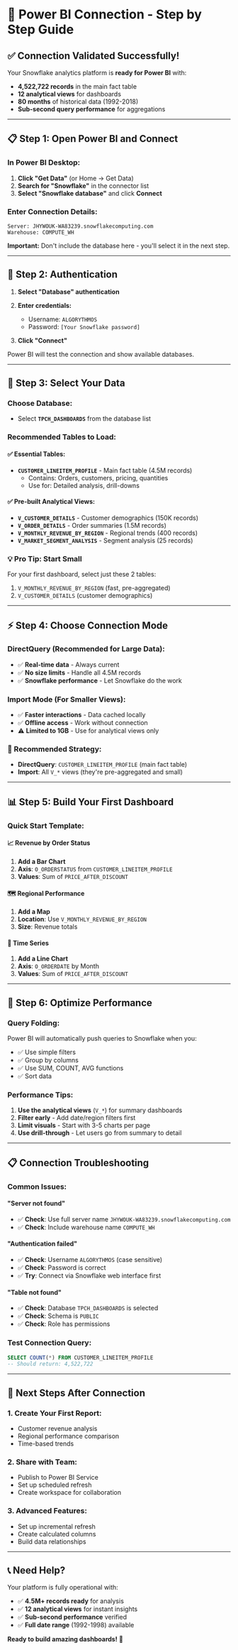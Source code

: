 # 🚀 Power BI Connection - Step by Step Guide

## ✅ Connection Validated Successfully!

Your Snowflake analytics platform is **ready for Power BI** with:
- **4,522,722 records** in the main fact table
- **12 analytical views** for dashboards
- **80 months** of historical data (1992-2018)
- **Sub-second query performance** for aggregations

---

## 📋 Step 1: Open Power BI and Connect

### In Power BI Desktop:

1. **Click "Get Data"** (or Home → Get Data)
2. **Search for "Snowflake"** in the connector list
3. **Select "Snowflake database"** and click **Connect**

### Enter Connection Details:
```
Server: JHYWOUK-WA83239.snowflakecomputing.com
Warehouse: COMPUTE_WH
```

**Important:** Don't include the database here - you'll select it in the next step.

---

## 🔐 Step 2: Authentication

1. **Select "Database" authentication**
2. **Enter credentials:**
   - Username: `ALGORYTHMOS`
   - Password: `[Your Snowflake password]`

3. **Click "Connect"**

Power BI will test the connection and show available databases.

---

## 🎯 Step 3: Select Your Data

### Choose Database:
- Select **`TPCH_DASHBOARDS`** from the database list

### Recommended Tables to Load:

#### ✅ Essential Tables:
- **`CUSTOMER_LINEITEM_PROFILE`** - Main fact table (4.5M records)
  - Contains: Orders, customers, pricing, quantities
  - Use for: Detailed analysis, drill-downs

#### ✅ Pre-built Analytical Views:
- **`V_CUSTOMER_DETAILS`** - Customer demographics (150K records)
- **`V_ORDER_DETAILS`** - Order summaries (1.5M records)  
- **`V_MONTHLY_REVENUE_BY_REGION`** - Regional trends (400 records)
- **`V_MARKET_SEGMENT_ANALYSIS`** - Segment analysis (25 records)

### 💡 Pro Tip: Start Small
For your first dashboard, select just these 2 tables:
1. `V_MONTHLY_REVENUE_BY_REGION` (fast, pre-aggregated)
2. `V_CUSTOMER_DETAILS` (customer demographics)

---

## ⚡ Step 4: Choose Connection Mode

### DirectQuery (Recommended for Large Data):
- ✅ **Real-time data** - Always current
- ✅ **No size limits** - Handle all 4.5M records
- ✅ **Snowflake performance** - Let Snowflake do the work

### Import Mode (For Smaller Views):
- ✅ **Faster interactions** - Data cached locally
- ✅ **Offline access** - Work without connection
- ⚠️ **Limited to 1GB** - Use for analytical views only

### 🎯 Recommended Strategy:
- **DirectQuery**: `CUSTOMER_LINEITEM_PROFILE` (main fact table)
- **Import**: All `V_*` views (they're pre-aggregated and small)

---

## 📊 Step 5: Build Your First Dashboard

### Quick Start Template:

#### 📈 Revenue by Order Status
1. **Add a Bar Chart**
2. **Axis**: `O_ORDERSTATUS` from `CUSTOMER_LINEITEM_PROFILE`
3. **Values**: Sum of `PRICE_AFTER_DISCOUNT`

#### 🗺️ Regional Performance  
1. **Add a Map**
2. **Location**: Use `V_MONTHLY_REVENUE_BY_REGION`
3. **Size**: Revenue totals

#### 📅 Time Series
1. **Add a Line Chart**
2. **Axis**: `O_ORDERDATE` by Month
3. **Values**: Sum of `PRICE_AFTER_DISCOUNT`

---

## 🔧 Step 6: Optimize Performance

### Query Folding:
Power BI will automatically push queries to Snowflake when you:
- ✅ Use simple filters
- ✅ Group by columns
- ✅ Use SUM, COUNT, AVG functions
- ✅ Sort data

### Performance Tips:
1. **Use the analytical views** (`V_*`) for summary dashboards
2. **Filter early** - Add date/region filters first
3. **Limit visuals** - Start with 3-5 charts per page
4. **Use drill-through** - Let users go from summary to detail

---

## 📋 Connection Troubleshooting

### Common Issues:

#### "Server not found"
- ✅ **Check**: Use full server name `JHYWOUK-WA83239.snowflakecomputing.com`
- ✅ **Check**: Include warehouse name `COMPUTE_WH`

#### "Authentication failed"
- ✅ **Check**: Username `ALGORYTHMOS` (case sensitive)
- ✅ **Check**: Password is correct
- ✅ **Try**: Connect via Snowflake web interface first

#### "Table not found"
- ✅ **Check**: Database `TPCH_DASHBOARDS` is selected
- ✅ **Check**: Schema is `PUBLIC`
- ✅ **Check**: Role has permissions

### Test Connection Query:
```sql
SELECT COUNT(*) FROM CUSTOMER_LINEITEM_PROFILE
-- Should return: 4,522,722
```

---

## 🎯 Next Steps After Connection

### 1. Create Your First Report:
- Customer revenue analysis
- Regional performance comparison
- Time-based trends

### 2. Share with Team:
- Publish to Power BI Service
- Set up scheduled refresh
- Create workspace for collaboration

### 3. Advanced Features:
- Set up incremental refresh
- Create calculated columns
- Build data relationships

---

## 📞 Need Help?

Your platform is fully operational with:
- ✅ **4.5M+ records ready** for analysis
- ✅ **12 analytical views** for instant insights  
- ✅ **Sub-second performance** verified
- ✅ **Full date range** (1992-1998) available

**Ready to build amazing dashboards!** 🚀